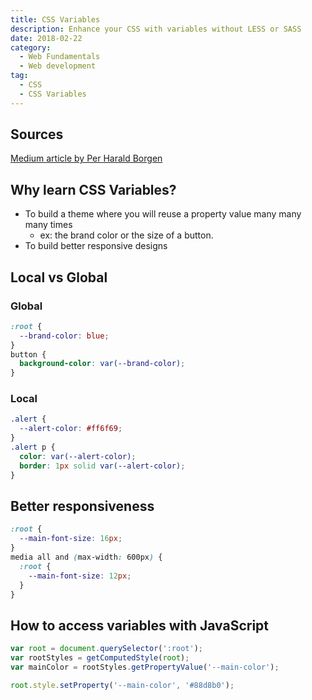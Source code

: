 ```yaml
---
title: CSS Variables
description: Enhance your CSS with variables without LESS or SASS
date: 2018-02-22
category:
  - Web Fundamentals
  - Web development
tag:
  - CSS
  - CSS Variables
---
```


## Sources

[Medium article by Per Harald Borgen](https://medium.freecodecamp.org/learn-css-variables-in-5-minutes-80cf63b4025d)

## Why learn CSS Variables?

- To build a theme where you will reuse a property value many many many times
  - ex: the brand color or the size of a button.
- To build better responsive designs

## Local vs Global

### Global

```css
:root {
  --brand-color: blue;
}
button {
  background-color: var(--brand-color);
}
```

### Local

```css
.alert {
  --alert-color: #ff6f69;
}
.alert p {
  color: var(--alert-color);
  border: 1px solid var(--alert-color);
}
```

## Better responsiveness

```css
:root {
  --main-font-size: 16px;
}
media all and (max-width: 600px) {
  :root {
    --main-font-size: 12px;
  }
}
```

## How to access variables with JavaScript

```js
var root = document.querySelector(':root');
var rootStyles = getComputedStyle(root);
var mainColor = rootStyles.getPropertyValue('--main-color');

root.style.setProperty('--main-color', '#88d8b0');
```

